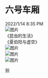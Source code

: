 # 六号车厢  
2022/1/14 8:35 PM    
![图片](https://user-images.githubusercontent.com/84896436/149516245-548c4d8a-f5c3-4a4e-94f8-7de9699bf1f0.png)  
《昆虫的生活》  
《夏伯阳与虚空》  
![图片](https://user-images.githubusercontent.com/84896436/149522646-4db9eed7-575e-4292-a0d7-718aa56e306c.png)  
![图片](https://user-images.githubusercontent.com/84896436/149522885-c1daf1db-9ae4-40ab-bf88-65633cc127a5.png)  
![图片](https://user-images.githubusercontent.com/84896436/149537113-d40e5987-e95c-41af-b840-910028647005.png)  





:u5272:
